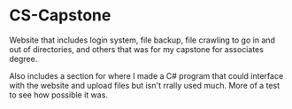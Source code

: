 # CS-Capstone
Website that includes login system, file backup, file crawling to go in and out of directories, and others that was for my capstone for associates degree.

Also includes a section for where I made a C# program that could interface with the website and upload files but isn't rrally used much. More of a test to see how possible it was.
